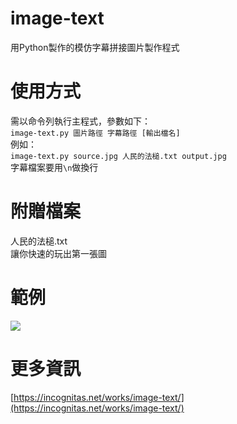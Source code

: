 # image-text
用Python製作的模仿字幕拼接圖片製作程式

使用方式
===
需以命令列執行主程式，參數如下：  
`image-text.py 圖片路徑 字幕路徑 [輸出檔名]`  
例如：  
`image-text.py source.jpg 人民的法槌.txt output.jpg`  
字幕檔案要用`\n`做換行

附贈檔案
===
人民的法槌.txt  
讓你快速的玩出第一張圖

範例
===
![](https://incognitas.net/wp-content/uploads/2020/07/人民的法槌.png)

更多資訊
===
[https://incognitas.net/works/image-text/](https://incognitas.net/works/image-text/)
